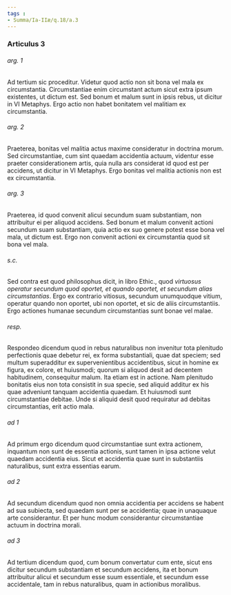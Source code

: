 ```yaml
---
tags : 
- Summa/Ia-IIæ/q.18/a.3
---
```


### Articulus 3

###### arg. 1
Ad tertium sic proceditur. Videtur quod actio non sit bona vel mala ex circumstantia. Circumstantiae enim circumstant actum sicut extra ipsum existentes, ut dictum est. Sed bonum et malum sunt in ipsis rebus, ut dicitur in VI Metaphys. Ergo actio non habet bonitatem vel malitiam ex circumstantia.

###### arg. 2
Praeterea, bonitas vel malitia actus maxime consideratur in doctrina morum. Sed circumstantiae, cum sint quaedam accidentia actuum, videntur esse praeter considerationem artis, quia nulla ars considerat id quod est per accidens, ut dicitur in VI Metaphys. Ergo bonitas vel malitia actionis non est ex circumstantia.

###### arg. 3
Praeterea, id quod convenit alicui secundum suam substantiam, non attribuitur ei per aliquod accidens. Sed bonum et malum convenit actioni secundum suam substantiam, quia actio ex suo genere potest esse bona vel mala, ut dictum est. Ergo non convenit actioni ex circumstantia quod sit bona vel mala.

###### s.c.
Sed contra est quod philosophus dicit, in libro Ethic., quod *virtuosus operatur secundum quod oportet, et quando oportet, et secundum alias circumstantias*. Ergo ex contrario vitiosus, secundum unumquodque vitium, operatur quando non oportet, ubi non oportet, et sic de aliis circumstantiis. Ergo actiones humanae secundum circumstantias sunt bonae vel malae.

###### resp.
Respondeo dicendum quod in rebus naturalibus non invenitur tota plenitudo perfectionis quae debetur rei, ex forma substantiali, quae dat speciem; sed multum superadditur ex supervenientibus accidentibus, sicut in homine ex figura, ex colore, et huiusmodi; quorum si aliquod desit ad decentem habitudinem, consequitur malum. Ita etiam est in actione. Nam plenitudo bonitatis eius non tota consistit in sua specie, sed aliquid additur ex his quae adveniunt tanquam accidentia quaedam. Et huiusmodi sunt circumstantiae debitae. Unde si aliquid desit quod requiratur ad debitas circumstantias, erit actio mala.

###### ad 1
Ad primum ergo dicendum quod circumstantiae sunt extra actionem, inquantum non sunt de essentia actionis, sunt tamen in ipsa actione velut quaedam accidentia eius. Sicut et accidentia quae sunt in substantiis naturalibus, sunt extra essentias earum.

###### ad 2
Ad secundum dicendum quod non omnia accidentia per accidens se habent ad sua subiecta, sed quaedam sunt per se accidentia; quae in unaquaque arte considerantur. Et per hunc modum considerantur circumstantiae actuum in doctrina morali.

###### ad 3
Ad tertium dicendum quod, cum bonum convertatur cum ente, sicut ens dicitur secundum substantiam et secundum accidens, ita et bonum attribuitur alicui et secundum esse suum essentiale, et secundum esse accidentale, tam in rebus naturalibus, quam in actionibus moralibus.

